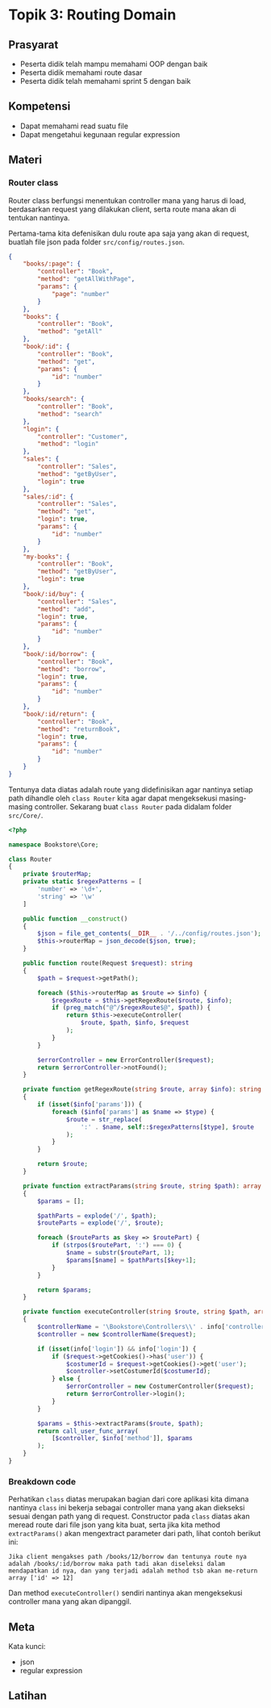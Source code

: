 # Topik 3: Routing Domain

## Prasyarat
- Peserta didik telah mampu memahami OOP dengan baik
- Peserta didik memahami route dasar
- Peserta didik telah memahami sprint 5 dengan baik

## Kompetensi

- Dapat memahami read suatu file
- Dapat mengetahui kegunaan regular expression

## Materi

### Router class

Router class berfungsi menentukan controller mana yang harus di load, berdasarkan request yang dilakukan client, serta route mana akan di tentukan nantinya.

Pertama-tama kita defenisikan dulu route apa saja yang akan di request, buatlah file json pada folder `src/config/routes.json`.

```json
{
	"books/:page": {
		"controller": "Book",
		"method": "getAllWithPage",
		"params": {
			"page": "number"
		}
	},
	"books": {
		"controller": "Book",
		"method": "getAll"
	},
	"book/:id": {
		"controller": "Book",
		"method": "get",
		"params": {
			"id": "number"
		}
	},
	"books/search": {
		"controller": "Book",
		"method": "search"
	},
	"login": {
		"controller": "Customer",
		"method": "login"
	},
	"sales": {
		"controller": "Sales",
		"method": "getByUser",
		"login": true
	},
	"sales/:id": {
		"controller": "Sales",
		"method": "get",
		"login": true,
		"params": {
			"id": "number"
		}
	},
	"my-books": {
		"controller": "Book",
		"method": "getByUser",
		"login": true
	},
	"book/:id/buy": {
		"controller": "Sales",
		"method": "add",
		"login": true,
		"params": {
			"id": "number"
		}
	},
	"book/:id/borrow": {
		"controller": "Book",
		"method": "borrow",
		"login": true,
		"params": {
			"id": "number"
		}
	},
	"book/:id/return": {
		"controller": "Book",
		"method": "returnBook",
		"login": true,
		"params": {
			"id": "number"
		}
	}
}
```

Tentunya data diatas adalah route yang didefinisikan agar nantinya setiap path dihandle oleh `class Router` kita agar dapat mengeksekusi masing-masing controller. Sekarang buat `class Router` pada didalam folder `src/Core/`.

```php
<?php

namespace Bookstore\Core;

class Router
{
	private $routerMap;
	private static $regexPatterns = [
		'number' => '\d+',
		'string' => '\w'
	]

	public function __construct()
	{
		$json = file_get_contents(__DIR__ . '/../config/routes.json');
		$this->routerMap = json_decode($json, true);
	}

	public function route(Request $request): string
	{
		$path = $request->getPath();

		foreach ($this->routerMap as $route => $info) {
			$regexRoute = $this->getRegexRoute($route, $info);
			if (preg_match("@^/$regexRoute$@", $path)) {
				return $this->executeController(
					$route, $path, $info, $request
				);
			}
		}

		$errorController = new ErrorController($request);
		return $errorController->notFound();
	}

	private function getRegexRoute(string $route, array $info): string
	{
		if (isset($info['params'])) {
			foreach ($info['params'] as $name => $type) {
				$route = str_replace(
					':' . $name, self::$regexPatterns[$type], $route
				);
			}
		}

		return $route;
	}

	private function extractParams(string $route, string $path): array
	{
		$params = [];

		$pathParts = explode('/', $path);
		$routeParts = explode('/', $route);

		foreach ($routeParts as $key => $routePart) {
			if (strpos($routePart, ':') === 0) {
				$name = substr($routePart, 1);
				$params[$name] = $pathParts[$key+1];
			}
		}

		return $params;
	}

	private function executeController(string $route, string $path, array $info, Request $request): string
	{
		$controllerName = '\Bookstore\Controllers\\' . info['controller'] . 'Controller';
		$controller = new $controllerName($request);

		if (isset(info['login']) && info['login']) {
			if ($request->getCookies()->has('user')) {
				$costumerId = $request->getCookies()->get('user');
				$controller->setCostumerId($costumerId);
			} else {
				$errorController = new CostumerController($request);
				return $errorController->login();
			}
		}

		$params = $this->extractParams($route, $path);
		return call_user_func_array(
			[$controller, $info['method']], $params
		);
	}
}
```

### Breakdown code

Perhatikan `class` diatas merupakan bagian dari core aplikasi kita dimana nantinya `class` ini bekerja sebagai controller mana yang akan diekseksi sesuai dengan path yang di request. Constructor pada `class` diatas akan meread route dari file json yang kita buat, serta jika kita method `extractParams()` akan mengextract parameter dari path, lihat contoh berikut ini:

```
Jika client mengakses path /books/12/borrow dan tentunya route nya adalah /books/:id/borrow maka path tadi akan diseleksi dalam mendapatkan id nya, dan yang terjadi adalah method tsb akan me-return array ['id' => 12]
```

Dan method `executeController()` sendiri nantinya akan mengeksekusi controller mana yang akan dipanggil.

## Meta

Kata kunci:

- json
- regular expression

## Latihan